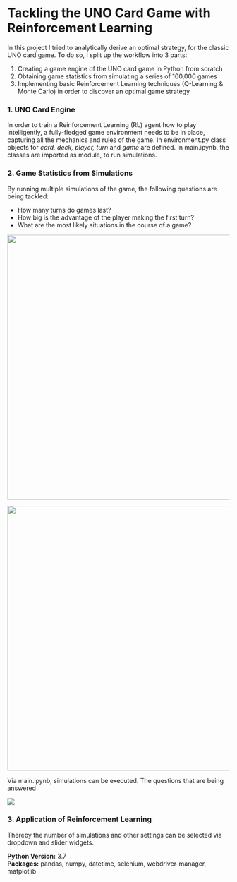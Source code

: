 # Tackling the UNO Card Game with Reinforcement Learning
In this project I tried to analytically derive an optimal strategy, for the classic UNO card game. To do so, I split up the workflow into 3 parts:
1. Creating a game engine of the UNO card game in Python from scratch
2. Obtaining game statistics from simulating a series of 100,000 games
3. Implementing basic Reinforcement Learning techniques (Q-Learning & Monte Carlo) in order to discover an optimal game strategy

### 1. UNO Card Engine
In order to train a Reinforcement Learning (RL) agent how to play intelligently, a fully-fledged game environment needs to be in place, capturing all the mechanics and rules of the game. In environment.py class objects for <i>card, deck, player, turn</i> and <i>game</i> are defined. In main.ipynb, the classes are imported as module, to run simulations.

### 2. Game Statistics from Simulations
By running multiple simulations of the game, the following questions are being tackled:
* How many turns do games last?
* How big is the advantage of the player making the first turn?
* What are the most likely situations in the course of a game?

<p align="left"><img src="https://github.com/bernhard-pfann/uno-card-game_rl/blob/main/assets/img/turns.PNG", width = "600"></p>
<p align="left"><img src="https://github.com/bernhard-pfann/uno-card-game_rl/blob/main/assets/img/starting-advantage.PNG", width = "600"></p>

Via main.ipynb, simulations can be executed. The questions that are being answered 
<p align="left"><img src="https://github.com/bernhard-pfann/uno-card-game_rl/blob/main/assets/img/widgets.PNG"></p>

### 3. Application of Reinforcement Learning
Thereby the number of simulations and other settings can be selected via dropdown and slider widgets.


**Python Version:** 3.7  
**Packages:** pandas, numpy, datetime, selenium, webdriver-manager, matplotlib



